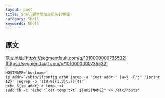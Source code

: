```yaml
---
layout: post
title: Shell脚本增加主机名IP绑定
category: Shell
keywords: Shell
--- 
```




## 原文
原文地址:[https://segmentfault.com/q/1010000000735532](https://segmentfault.com/q/1010000000735532)

```
HOSTNAME=`hostname`
ip_addr=`/sbin/ifconfig eth0 |grep -a "inet addr:" |awk -F":" '{print $2}' |egrep -o '([0-9]{1,3}\.?){4}'`
echo ${ip_addr} > temp.txt
sudo sh -c 'echo "`cat temp.txt` ${HOSTNAME}" >> /etc/hosts'

```